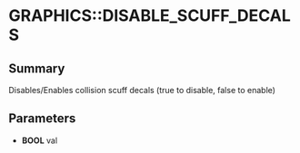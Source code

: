 # GRAPHICS::DISABLE_SCUFF_DECALS

## Summary
Disables/Enables collision scuff decals (true to disable, false to enable)

## Parameters
* **BOOL** val